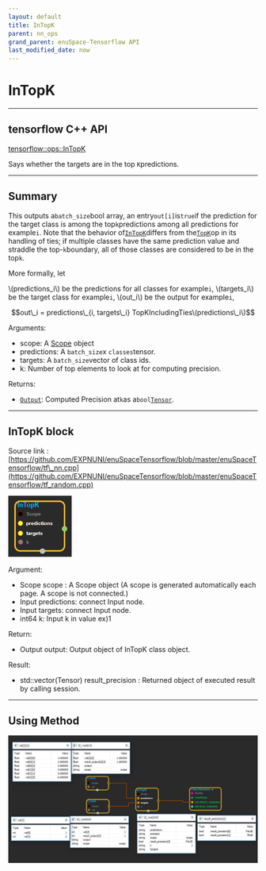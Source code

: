 ```yaml
--- 
layout: default 
title: InTopK 
parent: nn_ops 
grand_parent: enuSpace-Tensorflow API 
last_modified_date: now 
--- 
```


# InTopK

---

## tensorflow C++ API

[tensorflow::ops::InTopK](https://www.tensorflow.org/api_docs/cc/class/tensorflow/ops/in-top-k)

Says whether the targets are in the top `K`predictions.

---

## Summary

This outputs a`batch_size`bool array, an entry`out[i]`is`true`if the prediction for the target class is among the top`k`predictions among all predictions for example`i`. Note that the behavior of[`InTopK`](https://www.tensorflow.org/api_docs/cc/class/tensorflow/ops/in-top-k.html#classtensorflow_1_1ops_1_1_in_top_k)differs from the[`TopK`](https://www.tensorflow.org/api_docs/cc/class/tensorflow/ops/top-k.html#classtensorflow_1_1ops_1_1_top_k)op in its handling of ties; if multiple classes have the same prediction value and straddle the top-`k`boundary, all of those classes are considered to be in the top`k`.

More formally, let

\\(predictions\_i\\) be the predictions for all classes for example`i`, \\(targets\_i\\) be the target class for example`i`, \\(out\_i\\) be the output for example`i`,

$$out\_i = predictions\_{i, targets\_i} TopKIncludingTies\(predictions\_i\)$$

Arguments:

* scope: A [Scope](https://www.tensorflow.org/api_docs/cc/class/tensorflow/scope.html#classtensorflow_1_1_scope) object
* predictions: A `batch_size`x `classes`tensor.
* targets: A `batch_size`vector of class ids.
* k: Number of top elements to look at for computing precision.

Returns:

* [`Output`](https://www.tensorflow.org/api_docs/cc/class/tensorflow/output.html#classtensorflow_1_1_output): Computed Precision at`k`as a`bool`[`Tensor`](https://www.tensorflow.org/api_docs/cc/class/tensorflow/tensor.html#classtensorflow_1_1_tensor).

---

## InTopK block

Source link : [https://github.com/EXPNUNI/enuSpaceTensorflow/blob/master/enuSpaceTensorflow/tf\_nn.cpp](https://github.com/EXPNUNI/enuSpaceTensorflow/blob/master/enuSpaceTensorflow/tf_random.cpp)

![](./assets/nn-ops/InTopK1.jpg)

Argument:

* Scope scope : A Scope object \(A scope is generated automatically each page. A scope is not connected.\)
* Input predictions: connect  Input node.
* Input targets: connect  Input node.
* int64 k: Input k in value ex\)1

Return:

* Output output: Output object of InTopK class object.

Result:

* std::vector\(Tensor\) result\_precision  : Returned object of executed result by calling session.

---

## Using Method

![](./assets/nn-ops/InTopK2.jpg)

